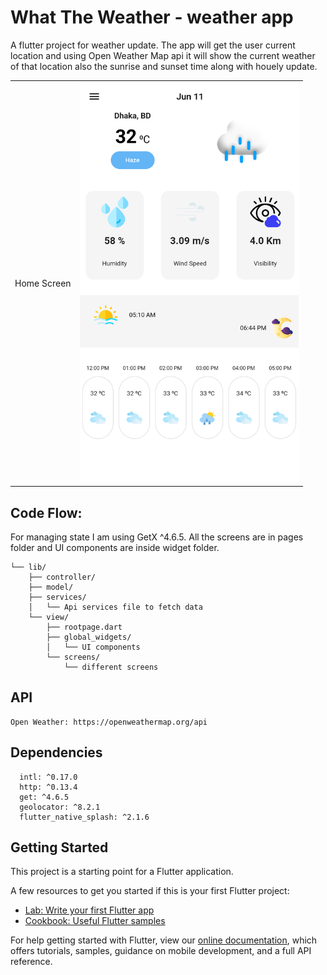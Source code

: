 # What The Weather - weather app

A flutter project for weather update. The app will get the user current location and using Open Weather Map api it will show the current weather of that location also the sunrise and sunset time along with houely update.
<table>

  <tr>
    <td>Home Screen</td>
    <td><img src="https://raw.githubusercontent.com/ZRShamim/what_the_weather/main/assets/screenshots/weather_app.png" width=350  ></td>
  </tr>  

 </table>

## Code Flow:
For managing state I am using GetX ^4.6.5. All the screens are in pages folder and UI components are inside widget folder.

```
└── lib/
    ├── controller/
    ├── model/
    ├── services/
    │   └── Api services file to fetch data
    └── view/
        ├── rootpage.dart
        ├── global_widgets/
        │   └── UI components
        └── screens/
            └── different screens
```
## API
```
Open Weather: https://openweathermap.org/api
```

## Dependencies
```
  intl: ^0.17.0
  http: ^0.13.4
  get: ^4.6.5
  geolocator: ^8.2.1
  flutter_native_splash: ^2.1.6
```


## Getting Started

This project is a starting point for a Flutter application.

A few resources to get you started if this is your first Flutter project:

- [Lab: Write your first Flutter app](https://flutter.dev/docs/get-started/codelab)
- [Cookbook: Useful Flutter samples](https://flutter.dev/docs/cookbook)

For help getting started with Flutter, view our
[online documentation](https://flutter.dev/docs), which offers tutorials,
samples, guidance on mobile development, and a full API reference.
